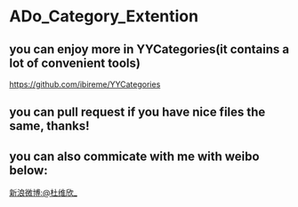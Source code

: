 # ADo_Category_Extention
## you can enjoy more in YYCategories(it contains a lot of convenient tools)
https://github.com/ibireme/YYCategories
## you can pull request if you have nice files the same, thanks!
## you can also commicate with me with weibo below:
[新浪微博:@杜维欣_](http://weibo.com/u/2386823145/home?topnav=1&wvr=6)
